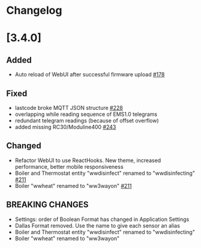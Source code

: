 # Changelog

# [3.4.0]

## **Added**

- Auto reload of WebUI after successful firmware upload [#178](https://github.com/emsesp/EMS-ESP32/issues/178)

## Fixed

- lastcode broke MQTT JSON structure [#228](https://github.com/emsesp/EMS-ESP32/issues/228)
- overlapping while reading sequence of EMS1.0 telegrams
- redundant telegram readings (because of offset overflow)
- added missing RC30/Moduline400 [#243](https://github.com/emsesp/EMS-ESP32/issues/243)

## Changed

- Refactor WebUI to use ReactHooks. New theme, increased performance, better mobile responsiveness
- Boiler and Thermostat entity "wwdisinfect" renamed to "wwdisinfecting" [#211](https://github.com/emsesp/EMS-ESP32/issues/211)
- Boiler "wwheat" renamed to "ww3wayon" [#211](https://github.com/emsesp/EMS-ESP32/issues/211)

## **BREAKING CHANGES**

- Settings: order of Boolean Format has changed in Application Settings
- Dallas Format removed. Use the name to give each sensor an alias
- Boiler and Thermostat entity "wwdisinfect" renamed to "wwdisinfecting"
- Boiler "wwheat" renamed to "ww3wayon"
